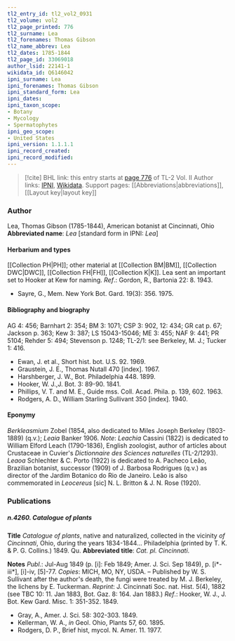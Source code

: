 ```yaml
---
tl2_entry_id: tl2_vol2_0931
tl2_volume: vol2
tl2_page_printed: 776
tl2_surname: Lea
tl2_forenames: Thomas Gibson
tl2_name_abbrev: Lea
tl2_dates: 1785-1844
tl2_page_id: 33069018
author_lsid: 22141-1
wikidata_id: Q6146042
ipni_surname: Lea
ipni_forenames: Thomas Gibson
ipni_standard_form: Lea
ipni_dates: 
ipni_taxon_scope: 
- Botany
- Mycology
- Spermatophytes
ipni_geo_scope: 
- United States
ipni_version: 1.1.1.1
ipni_record_created: 
ipni_record_modified:
---
```


> [!cite] BHL link: this entry starts at [page 776](https://www.biodiversitylibrary.org/page/33069018) of TL-2 Vol. II
> Author links: [IPNI](https://www.ipni.org/a/22141-1), [Wikidata](https://www.wikidata.org/wiki/Q6146042). Support pages: [[Abbreviations|abbreviations]], [[Layout key|layout key]]

### Author

Lea, Thomas Gibson (1785-1844), American botanist at Cincinnati, Ohio 
**Abbreviated name**: *Lea* \[standard form in IPNI: *Lea*\]

#### Herbarium and types

[[Collection PH|PH]]; other material at [[Collection BM|BM]], [[Collection DWC|DWC]], [[Collection FH|FH]], [[Collection K|K]]. Lea sent an important set to Hooker at Kew for naming.
*Ref*.: Gordon, R., Bartonia 22: 8. 1943.
- Sayre, G., Mem. New York Bot. Gard. 19(3): 356. 1975.

#### Bibliography and biography

AG 4: 456; Barnhart 2: 354; BM 3: 1071; CSP 3: 902, 12: 434; GR cat p. 67; Jackson p. 363; Kew 3: 387; LS 15043-15046; ME 3: 455; NAF 9: 441; PR 5104; Rehder 5: 494; Stevenson p. 1248; TL-2/1: see Berkeley, M. J.; Tucker 1: 416.
- Ewan, J. et al., Short hist. bot. U.S. 92. 1969.
- Graustein, J. E., Thomas Nutall 470 \[index\]. 1967.
- Harshberger, J. W., Bot. Philadelphia 448. 1899.
- Hooker, W. J.,J. Bot. 3: 89-90. 1841.
- Phillips, V. T. and M. E., Guide mss. Coll. Acad. Phila. p. 139, 602. 1963.
- Rodgers, A. D., William Starling Sullivant 350 \[index\]. 1940.

#### Eponymy

*Berkleasmium* Zobel (1854, also dedicated to Miles Joseph Berkeley (1803-1889) (q.v.); *Leaia* Banker 1906. *Note*: *Leachia* Cassini (1822) is dedicated to William Elford Leach (1790-1836), English zoologist, author of articles about Crustaceae in Cuvier's *Dictionnaire des Sciences naturelles* (TL-2/1293). *Leaoa* Schlechter & C. Porto (1922) is dedicated to A. Pacheco Leão, Brazilian botanist, successor (1909) of J. Barbosa Rodrigues (q.v.) as director of the Jardim Botanico do Rio de Janeiro. Leão is also commemorated in *Leocereus* \[sic\] N. L. Britton & J. N. Rose (1920).

### Publications

##### n.4260. Catalogue of plants

**Title**
*Catalogue of plants*, native and naturalized, collected in the vicinity *of Cincinnati*, Ohio, during the years 1834-1844... Philadelphia (printed by T. K. & P. G. Collins.) 1849. Qu.
**Abbreviated title**: *Cat. pl. Cincinnati*.

**Notes**
*Publ*.: Jul-Aug 1849 (p. \[i\]: Feb 1849; Amer. J. Sci. Sep 1849), p. \[i\*-iii\*\], \[i\]-iv, \[5\]-77.
*Copies*: MICH, MO, NY, USDA. – Published by W. S. Sullivant after the author's death, the fungi were treated by M. J. Berkeley, the lichens by E. Tuckerman.
*Reprint*: J. Cincinnati Soc. nat. Hist. 5(4), 1882 (see TBC 10: 11. Jan 1883, Bot. Gaz. 8: 164. Jan 1883.)
*Ref*.: Hooker, W. J., J. Bot. Kew Gard. Misc. 1: 351-352. 1849.
- Gray, A., Amer. J. Sci. 58: 302-303. 1849.
- Kellerman, W. A., *in* Geol. Ohio, Plants 57, 60. 1895.
- Rodgers, D. P., Brief hist, mycol. N. Amer. 11. 1977.

